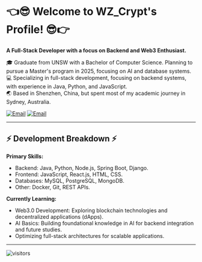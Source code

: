 # 👈😎 Welcome to WZ_Crypt's Profile! 😎👉

**A Full-Stack Developer with a focus on Backend and Web3 Enthusiast.**

🎓 Graduate from UNSW with a Bachelor of Computer Science. Planning to pursue a Master's program in 2025, focusing on AI and database systems.  
💻 Specializing in full-stack development, focusing on backend systems, with experience in Java, Python, and JavaScript.  
🌏 Based in Shenzhen, China, but spent most of my academic journey in Sydney, Australia.  

[![Email](https://img.shields.io/badge/Email-849997616%40qq.com-yellow)](mailto:849997616@qq.com)
[![Email](https://img.shields.io/badge/Email-weihouzeng%40gmail.com-yellow)](mailto:weihouzeng@gmail.com)

---

## ⚡ Development Breakdown ⚡

**Primary Skills:**
- Backend: Java, Python, Node.js, Spring Boot, Django.
- Frontend: JavaScript, React.js, HTML, CSS.
- Databases: MySQL, PostgreSQL, MongoDB.
- Other: Docker, Git, REST APIs.

**Currently Learning:**
- Web3.0 Development: Exploring blockchain technologies and decentralized applications (dApps).
- AI Basics: Building foundational knowledge in AI for backend integration and future studies.
- Optimizing full-stack architectures for scalable applications.

---

![visitors](https://visitor-badge.glitch.me/badge?page_id=WZ_Crypt.WZ_Crypt)

